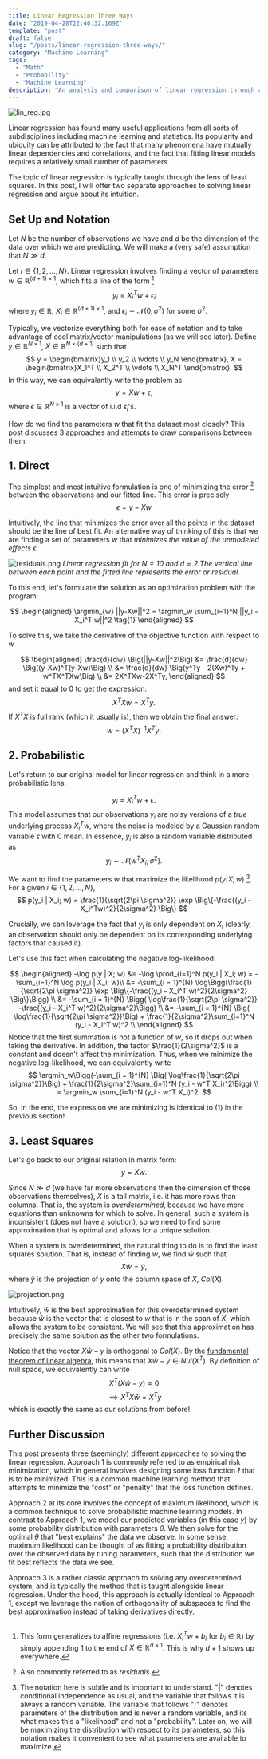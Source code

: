 ```yaml
---
title: Linear Regression Three Ways
date: "2019-04-28T22:40:32.169Z"
template: "post"
draft: false
slug: "/posts/linear-regression-three-ways/"
category: "Machine Learning"
tags:
  - "Math"
  - "Probability"
  - "Machine Learning"
description: "An analysis and comparison of linear regression through a direct, probabilistic, and a least squares sense."
---
```


![lin_reg.jpg](/media/lin_reg.jpg)

Linear regression has found many useful applications from all sorts of subdisciplines including machine learning and statistics. Its popularity and ubiquity can be attributed to the fact that many phenomena have mutually linear dependencies and correlations, and the fact that fitting linear models requires a relatively small number of parameters. 

The topic of linear regression is typically taught through the lens of least squares. In this post, I will offer two separate approaches to solving linear regression and argue about its intuition.

## Set Up and Notation
Let $N$ be the number of observations we have and $d$ be the dimension of the data over which we are predicting. We will make a (very safe) assumption that $N \gg d$. 

Let $i \in \{1, 2, ..., N\}$. Linear regression involves finding a vector of parameters $w \in \mathbb{R}^{(d+1) \times 1}$, which fits a line of the form [^1]
$$
y_i = X_i^T w + \epsilon_i
$$ 
where $y_i \in \mathbb{R}$, $X_i \in \mathbb{R}^{(d+1)\times 1}$, and $\epsilon_i \sim \mathcal{N}(0, \sigma^2)$ for some $\sigma^2$.

Typically, we vectorize everything both for ease of notation and to take advantage of cool matrix/vector manipulations (as we will see later). Define $y \in \mathbb{R}^{N \times 1}$, $X \in \mathbb{R}^{N \times (d+1)}$ such that
$$
y = \begin{bmatrix}y_1 \\ y_2 \\ \vdots \\ y_N \end{bmatrix}, X = \begin{bmatrix}X_1^T \\ X_2^T \\ \vdots \\ X_N^T \end{bmatrix}.
$$ 
In this way, we can equivalently write the problem as
$$
y = Xw + \epsilon,
$$
where $\epsilon \in \mathbb{R}^{N \times 1}$ is a vector of i.i.d $\epsilon_i$'s.

How do we find the parameters $w$ that fit the dataset most closely? This post discusses 3 approaches and attempts to draw comparisons between them.

## 1. Direct
The simplest and most intuitive formulation is one of minimizing the error [^2] between the observations and our fitted line. This error is precisely
$$
\epsilon = y - Xw
$$ 

Intuitively, the line that minimizes the error over all the points in the dataset should be the line of best fit. An alternative way of thinking of this is that we are finding a set of parameters $w$ that *minimizes the value of the unmodeled effects* $\epsilon$.

![residuals.png](/media/residuals.png)
*Linear regression fit for $N=10$ and $d=2$.The vertical line between each point and the fitted line represents the error or residual.*

To this end, let's formulate the solution as an optimization problem with the program:

$$
\begin{aligned}
\argmin_{w} ||y-Xw||^2 
= \argmin_w \sum_{i=1}^N ||y_i - X_i^T w||^2 \tag{1}
\end{aligned}
$$

To solve this, we take the derivative of the objective function with respect to $w$

$$
\begin{aligned}
\frac{d}{dw} \Big(||y-Xw||^2\Big) &= \frac{d}{dw} \Big((y-Xw)^T(y-Xw)\Big) \\
&= \frac{d}{dw} \Big(y^Ty - 2(Xw)^Ty + w^TX^TXw\Big) \\
&= 2X^TXw-2X^Ty,
\end{aligned}
$$
and set it equal to $0$ to get the expression: 
$$
X^TXw = X^Ty.
$$
If $X^TX$ is full rank (which it usually is), then we obtain the final answer:
$$
w = (X^TX)^{-1}X^Ty.
$$
## 2. Probabilistic
Let's return to our original model for linear regression and think in a more probabilistic lens:

$$
y_i = X_i^Tw + \epsilon.
$$
This model assumes that our observations $y_i$ are noisy versions of a *true* underlying process $X_i^T w$, where the noise is modeled by a Gaussian random variable $\epsilon$ with $0$ mean. In essence, $y_i$ is also a random variable distributed as
$$
y_i \sim \mathcal{N}(w^T X_i, \sigma^2).
$$

We want to find the parameters $w$ that maximize the likelihood $p(y | X;w)$ [^3]. For a given $i \in \{1, 2, ..., N\}$, 
$$
p(y_i | X_i; w) = \frac{1}{\sqrt{2\pi \sigma^2}} \exp \Big\{-\frac{(y_i - X_i^Tw)^2}{2\sigma^2} \Big\}
$$

Crucially, we can leverage the fact that $y_i$ is only dependent on $X_i$ (clearly, an observation should only be dependent on its corresponding underlying factors that caused it).

Let's use this fact when calculating the negative log-likelihood:

$$
\begin{aligned}
-\log p(y | X; w) &= -\log \prod_{i=1}^N p(y_i | X_i; w) = -\sum_{i=1}^N \log p(y_i | X_i; w)\\
 &= -\sum_{i = 1}^{N} \log\Bigg(\frac{1}{\sqrt{2\pi \sigma^2}} \exp \Big\{-\frac{(y_i - X_i^T w)^2}{2\sigma^2} \Big\}\Bigg) \\
 &= -\sum_{i = 1}^{N} \Bigg( \log\frac{1}{\sqrt{2\pi \sigma^2}} -\frac{(y_i - X_i^T w)^2}{2\sigma^2}\Bigg) \\
 &=  -\sum_{i = 1}^{N} \Big( \log\frac{1}{\sqrt{2\pi \sigma^2}}\Big) + \frac{1}{2\sigma^2}\sum_{i=1}^N (y_i - X_i^T w)^2 \\
\end{aligned}
$$
Notice that the first summation is not a function of $w$, so it drops out when taking the derivative. In addition, the factor $\frac{1}{2\sigma^2}$ is a constant and doesn't affect the minimization. Thus, when we minimize the negative log-likelihood, we can equivalently write
$$
\argmin_w\Bigg(-\sum_{i = 1}^{N} \Big( \log\frac{1}{\sqrt{2\pi \sigma^2}}\Big) + \frac{1}{2\sigma^2}\sum_{i=1}^N (y_i - w^T X_i)^2\Bigg) \\
= \argmin_w \sum_{i=1}^N (y_i - w^T X_i)^2.
$$

So, in the end, the expression we are minimizing is identical to $(1)$ in the previous section!

## 3. Least Squares
Let's go back to our original relation in matrix form:
$$y = Xw.$$ 

Since $N \gg d$ (we have far more observations then the dimension of those observations themselves), $X$ is a tall matrix, i.e. it has more rows than columns. That is, the system is *overdetermined*, because we have more equations than unknowns for which to solve. In general, such a system is inconsistent (does not have a solution), so we need to find some approximation that is optimal and allows for a unique solution.

When a system is overdetermined, the natural thing to do is to find the least squares solution. That is, instead of finding $w$, we find $\hat{w}$ such that
$$
X\hat{w} = \hat{y},
$$ 
where $\hat{y}$ is the projection of $y$ onto the column space of $X$, $Col(X)$.

![projection.png](/media/projection.png)

Intuitively, $\hat{w}$ is the best approximation for this overdetermined system because $\hat{w}$ is the vector that is closest to $w$ that is in the span of $X$, which allows the system to be consistent. We will see that this approximation has precisely the same solution as the other two formulations. 

Notice that the vector $X\hat{w} - y$ is orthogonal to $Col(X)$. By the [fundamental theorem of linear algebra](https://en.wikipedia.org/wiki/Fundamental_theorem_of_linear_algebra), this means that $X\hat{w} - y \in Nul(X^T)$. By definition of null space, we equivalently can write
$$
X^T(X\hat{w} - y) = 0 
$$
$$
\implies X^TX\hat{w} = X^Ty
$$
which is exactly the same as our solutions from before!

## Further Discussion
This post presents three (seemingly) different approaches to solving the linear regression. Approach 1 is commonly referred to as empirical risk minimization, which in general involves designing some loss function $\ell$ that is to be minimized. This is a common machine learning method that attempts to minimize the "cost" or "penalty" that the loss function defines. 

Approach 2 at its core involves the concept of maximum likelihood, which is a common technique to solve probabilistic machine learning models. In contrast to Approach 1, we model our predicted variables (in this case $y$) by some probability distribution with parameters $\theta$. We then solve for the optimal $\theta$ that "best explains" the data we observe. In some sense, maximum likelihood can be thought of as fitting a probability distribution over the observed data by tuning parameters, such that the distribution we fit best reflects the data we see. 

Approach 3 is a rather classic approach to solving any overdetermined system, and is typically the method that is taught alongside linear regression. Under the hood, this approach is actually identical to Approach 1, except we leverage the notion of orthogonality of subspaces to find the best approximation instead of taking derivatives directly.

[^1]: This form generalizes to affine regressions (i.e. $X_i^Tw + b_i$ for $b_i \in \mathbb{R})$ by simply appending $1$ to the end of $X \in \mathbb{R}^{d \times 1}$. This is why $d+1$ shows up everywhere.

[^2]: Also commonly referred to as *residuals*.

[^3]: The notation here is subtle and is important to understand. "$|$" denotes conditional independence as usual, and the variable that follows it is always a random variable. The variable that follows "$;$" denotes parameters of the distribution and is never a random variable, and its what makes this a "likelihood" and not a "probability". Later on, we will be maximizing the distribution with respect to its parameters, so this notation makes it convenient to see what parameters are available to maximize.